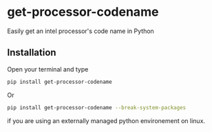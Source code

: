 # get-processor-codename
Easily get an intel processor's code name in Python

## Installation
Open your terminal and type
```bash
pip install get-processor-codename
```

Or
```bash
pip install get-processor-codename --break-system-packages
```
if you are using an externally managed python environement on linux.